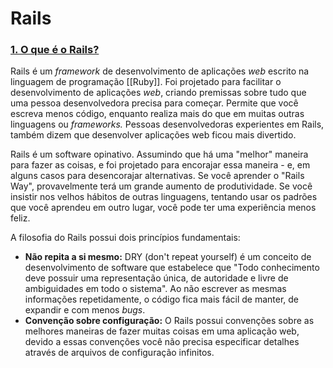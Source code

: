 # Rails
### [1. O que é o Rails?](https://guiarails.com.br/getting_started.html#o-que-e-o-rails-questionmark)

Rails é um _framework_ de desenvolvimento de aplicações _web_ escrito na linguagem de programação [[Ruby]]. Foi projetado para facilitar o desenvolvimento de aplicações _web_, criando premissas sobre tudo que uma pessoa desenvolvedora precisa para começar. Permite que você escreva menos código, enquanto realiza mais do que em muitas outras linguagens ou _frameworks._ Pessoas desenvolvedoras experientes em Rails, também dizem que desenvolver aplicações web ficou mais divertido.

Rails é um software opinativo. Assumindo que há uma "melhor" maneira para fazer as coisas, e foi projetado para encorajar essa maneira - e, em alguns casos para desencorajar alternativas. Se você aprender o "Rails Way", provavelmente terá um grande aumento de produtividade. Se você insistir nos velhos hábitos de outras linguagens, tentando usar os padrões que você aprendeu em outro lugar, você pode ter uma experiência menos feliz.

A filosofia do Rails possui dois princípios fundamentais:

-   **Não repita a si mesmo:** DRY (don't repeat yourself) é um conceito de desenvolvimento de software que estabelece que "Todo conhecimento deve possuir uma representação única, de autoridade e livre de ambiguidades em todo o sistema". Ao não escrever as mesmas informações repetidamente, o código fica mais fácil de manter, de expandir e com menos _bugs_.
-   **Convenção sobre configuração:** O Rails possui convenções sobre as melhores maneiras de fazer muitas coisas em uma aplicação web, devido a essas convenções você não precisa especificar detalhes através de arquivos de configuração infinitos.